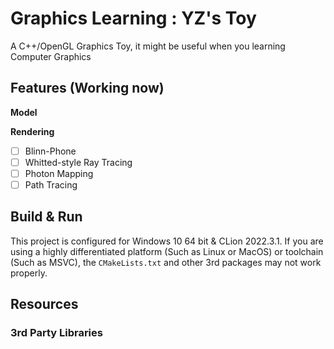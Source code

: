 # Graphics Learning : YZ's Toy

A C++/OpenGL Graphics Toy, it might be useful when you learning Computer Graphics

## Features (Working now)

**Model**

**Rendering**

- [ ] Blinn-Phone
- [ ] Whitted-style Ray Tracing
- [ ] Photon Mapping
- [ ] Path Tracing

## Build & Run

This project is configured for Windows 10 64 bit & CLion 2022.3.1. If you are using a highly differentiated platform (Such as Linux or MacOS) or toolchain (Such as MSVC), the `CMakeLists.txt` and other 3rd packages may not work properly.

## Resources

### 3rd Party Libraries

